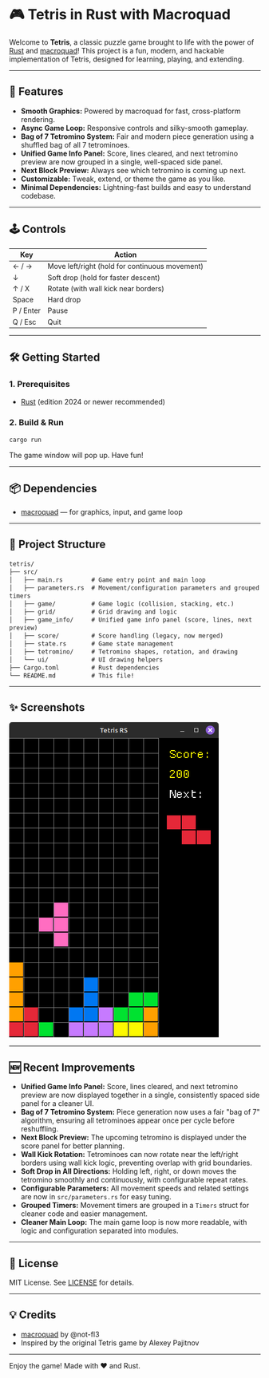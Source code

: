 # 🎮 Tetris in Rust with Macroquad

Welcome to **Tetris**, a classic puzzle game brought to life with the power of [Rust](https://www.rust-lang.org/) and [macroquad](https://github.com/not-fl3/macroquad)! This project is a fun, modern, and hackable implementation of Tetris, designed for learning, playing, and extending.

---

## 🚀 Features

- **Smooth Graphics:** Powered by macroquad for fast, cross-platform rendering.
- **Async Game Loop:** Responsive controls and silky-smooth gameplay.
- **Bag of 7 Tetromino System:** Fair and modern piece generation using a shuffled bag of all 7 tetrominoes.
- **Unified Game Info Panel:** Score, lines cleared, and next tetromino preview are now grouped in a single, well-spaced side panel.
- **Next Block Preview:** Always see which tetromino is coming up next.
- **Customizable:** Tweak, extend, or theme the game as you like.
- **Minimal Dependencies:** Lightning-fast builds and easy to understand codebase.

---

## 🕹️ Controls

| Key         | Action         |
|-------------|----------------|
| ← / →       | Move left/right (hold for continuous movement) |
| ↓           | Soft drop (hold for faster descent)            |
| ↑ / X       | Rotate (with wall kick near borders)           |
| Space       | Hard drop                                      |
| P / Enter   | Pause                                          |
| Q / Esc     | Quit                                           |

---

## 🛠️ Getting Started

### 1. Prerequisites

- [Rust](https://rustup.rs/) (edition 2024 or newer recommended)

### 2. Build & Run

```sh
cargo run
```

The game window will pop up. Have fun!

---

## 📦 Dependencies

- [macroquad](https://crates.io/crates/macroquad) — for graphics, input, and game loop

---

## 🧩 Project Structure

```
tetris/
├── src/
│   ├── main.rs        # Game entry point and main loop
│   ├── parameters.rs  # Movement/configuration parameters and grouped timers
│   ├── game/          # Game logic (collision, stacking, etc.)
│   ├── grid/          # Grid drawing and logic
│   ├── game_info/     # Unified game info panel (score, lines, next preview)
│   ├── score/         # Score handling (legacy, now merged)
│   ├── state.rs       # Game state management
│   ├── tetromino/     # Tetromino shapes, rotation, and drawing
│   └── ui/            # UI drawing helpers
├── Cargo.toml         # Rust dependencies
└── README.md          # This file!
```

---

## ✨ Screenshots

![Tetris Screenshot](assets/screenshot.png)

---

## 🆕 Recent Improvements

- **Unified Game Info Panel:** Score, lines cleared, and next tetromino preview are now displayed together in a single, consistently spaced side panel for a cleaner UI.
- **Bag of 7 Tetromino System:** Piece generation now uses a fair "bag of 7" algorithm, ensuring all tetrominoes appear once per cycle before reshuffling.
- **Next Block Preview:** The upcoming tetromino is displayed under the score panel for better planning.
- **Wall Kick Rotation:** Tetrominoes can now rotate near the left/right borders using wall kick logic, preventing overlap with grid boundaries.
- **Soft Drop in All Directions:** Holding left, right, or down moves the tetromino smoothly and continuously, with configurable repeat rates.
- **Configurable Parameters:** All movement speeds and related settings are now in `src/parameters.rs` for easy tuning.
- **Grouped Timers:** Movement timers are grouped in a `Timers` struct for cleaner code and easier management.
- **Cleaner Main Loop:** The main game loop is now more readable, with logic and configuration separated into modules.




---

## 📜 License

MIT License. See [LICENSE](LICENSE) for details.

---

## 💡 Credits

- [macroquad](https://github.com/not-fl3/macroquad) by @not-fl3
- Inspired by the original Tetris game by Alexey Pajitnov

---

Enjoy the game!
Made with ❤️ and Rust.
